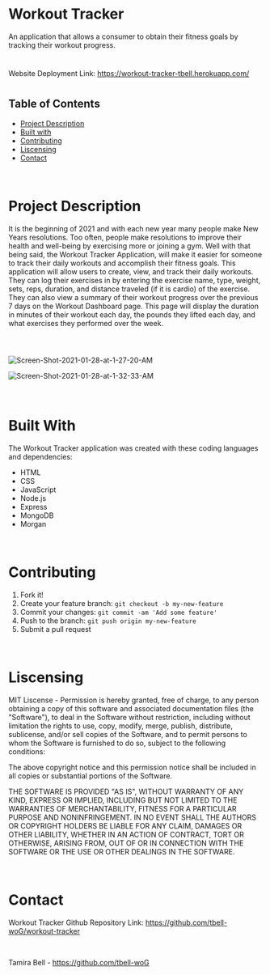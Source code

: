 # Workout Tracker
An application that allows a consumer to obtain their fitness goals by tracking their workout progress.
#

Website Deployment Link: https://workout-tracker-tbell.herokuapp.com/

#
## Table of Contents
* [Project Description](#description)
* [Built with](#installation)
* [Contributing](#contributing)
* [Liscensing](#liscensing)
* [Contact](#contact)

<br>

# Project Description
It is the beginning of 2021 and with each new year many people make New Years resolutions. Too often, people make resolutions to improve their health and well-being by exercising more or joining a gym. Well with that being said, the Workout Tracker Application, will make it easier for someone to track their daily workouts and accomplish their fitness goals. This application will allow users to create, view, and track their daily workouts. They can log  their exercises in by entering the exercise name, type, weight, sets, reps, duration, and distance traveled (if it is cardio) of the exercise. They can also view a summary of their workout progress over the previous 7 days on the Workout Dashboard page. This page will display the duration in minutes of their workout each day, the pounds they lifted each day, and what exercises they performed over the week.
#
<br>

<img src="https://i.ibb.co/587Fyd3/Screen-Shot-2021-01-28-at-1-27-20-AM.png" alt="Screen-Shot-2021-01-28-at-1-27-20-AM" border="0">

<br>

<img src="https://i.ibb.co/SN49NKg/Screen-Shot-2021-01-28-at-1-32-33-AM.png" alt="Screen-Shot-2021-01-28-at-1-32-33-AM" border="0"><br>
<br>
<br>


# Built With
The Workout Tracker application was created with these coding languages and dependencies:
* HTML
* CSS
* JavaScript
* Node.js
* Express
* MongoDB
* Morgan

<br>

# Contributing
1. Fork it!
2. Create your feature branch: `git checkout -b my-new-feature`
3. Commit your changes: `git commit -am 'Add some feature'`
4. Push to the branch: `git push origin my-new-feature`
5. Submit a pull request

<br>

# Liscensing
MIT Liscense - Permission is hereby granted, free of charge, to any person obtaining a copy of this software and associated documentation files (the "Software"), to deal in the Software without restriction, including without limitation the rights to use, copy, modify, merge, publish, distribute, sublicense, and/or sell copies of the Software, and to permit persons to whom the Software is furnished to do so, subject to the following conditions:

The above copyright notice and this permission notice shall be included in all copies or substantial portions of the Software.

THE SOFTWARE IS PROVIDED "AS IS", WITHOUT WARRANTY OF ANY KIND, EXPRESS OR IMPLIED, INCLUDING BUT NOT LIMITED TO THE WARRANTIES OF MERCHANTABILITY, FITNESS FOR A PARTICULAR PURPOSE AND NONINFRINGEMENT. IN NO EVENT SHALL THE AUTHORS OR COPYRIGHT HOLDERS BE LIABLE FOR ANY CLAIM, DAMAGES OR OTHER LIABILITY, WHETHER IN AN ACTION OF CONTRACT, TORT OR OTHERWISE, ARISING FROM, OUT OF OR IN CONNECTION WITH THE SOFTWARE OR THE USE OR OTHER DEALINGS IN THE SOFTWARE.

<br>

# Contact
Workout Tracker Github Repository Link: https://github.com/tbell-woG/workout-tracker

<br>

Tamira Bell - https://github.com/tbell-woG

